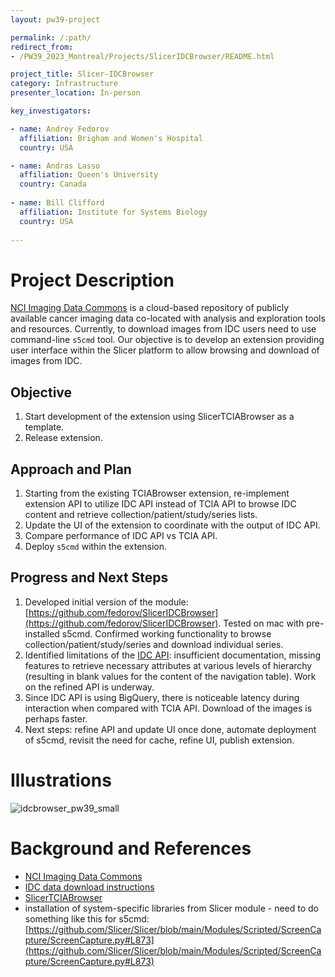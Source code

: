 ```yaml
---
layout: pw39-project

permalink: /:path/
redirect_from:
- /PW39_2023_Montreal/Projects/SlicerIDCBrowser/README.html

project_title: Slicer-IDCBrowser
category: Infrastructure
presenter_location: In-person

key_investigators:

- name: Andrey Fedorov
  affiliation: Brigham and Women's Hospital
  country: USA

- name: Andras Lasso
  affiliation: Queen's University
  country: Canada
  
- name: Bill Clifford
  affiliation: Institute for Systems Biology
  country: USA
  
---
```


# Project Description

<!-- Add a short paragraph describing the project. -->

[NCI Imaging Data Commons](https://portal.imaging.datacommons.cancer.gov/) is a cloud-based repository of publicly available cancer imaging data co-located with analysis and exploration tools and resources. Currently, to download images from IDC users need to use command-line `s5cmd` tool. Our objective is to develop an extension providing
user interface within the Slicer platform to allow browsing and download of images from IDC.

## Objective

<!-- Describe here WHAT you would like to achieve (what you will have as end result). -->
1. Start development of the extension using SlicerTCIABrowser as a template.
2. Release extension.

## Approach and Plan

<!-- Describe here HOW you would like to achieve the objectives stated above. -->

1.  Starting from the existing TCIABrowser extension, re-implement extension API to utilize IDC API instead of TCIA API to browse IDC content and retrieve collection/patient/study/series lists.
2. Update the UI of the extension to coordinate with the output of IDC API.
3. Compare performance of IDC API vs TCIA API.
4. Deploy `s5cmd` within the extension.


## Progress and Next Steps

1.  Developed initial version of the module: [https://github.com/fedorov/SlicerIDCBrowser](https://github.com/fedorov/SlicerIDCBrowser). Tested on mac with pre-installed s5cmd. Confirmed working functionality to browse collection/patient/study/series and download individual series.
2.  Identified limitations of the [IDC API](https://learn.canceridc.dev/api/getting-started): insufficient documentation, missing features to retrieve necessary attributes at various levels of hierarchy (resulting in blank values for the content of the navigation table). Work on the refined API is underway.
3.  Since IDC API is using BigQuery, there is noticeable latency during interaction when compared with TCIA API. Download of the images is perhaps faster.
4.  Next steps: refine API and update UI once done, automate deployment of s5cmd, revisit the need for cache, refine UI, publish extension.

# Illustrations

![idcbrowser_pw39_small](https://github.com/NA-MIC/ProjectWeek/assets/313942/642dc4dc-c51d-40dd-8f44-60e89dde0ad3)

# Background and References

<!-- If you developed any software, include link to the source code repository.
     If possible, also add links to sample data, and to any relevant publications. -->

* [NCI Imaging Data Commons](https://portal.imaging.datacommons.cancer.gov/)
* [IDC data download instructions](https://learn.canceridc.dev/data/downloading-data)
* [SlicerTCIABrowser](https://github.com/QIICR/TCIABrowser)
* installation of system-specific libraries from Slicer module - need to do something like this for s5cmd: [https://github.com/Slicer/Slicer/blob/main/Modules/Scripted/ScreenCapture/ScreenCapture.py#L873](https://github.com/Slicer/Slicer/blob/main/Modules/Scripted/ScreenCapture/ScreenCapture.py#L873)

